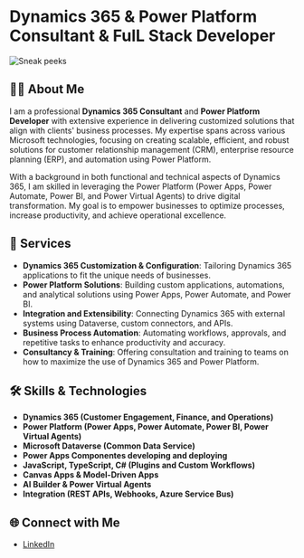 # Dynamics 365 & Power Platform Consultant & FulL Stack Developer

![Sneak peeks](https://komarev.com/ghpvc/?username=AitorHB)

## 👨‍💻 About Me

I am a professional **Dynamics 365 Consultant** and **Power Platform Developer** with extensive experience in delivering customized solutions that align with clients' business processes. My expertise spans across various Microsoft technologies, focusing on creating scalable, efficient, and robust solutions for customer relationship management (CRM), enterprise resource planning (ERP), and automation using Power Platform.

With a background in both functional and technical aspects of Dynamics 365, I am skilled in leveraging the Power Platform (Power Apps, Power Automate, Power BI, and Power Virtual Agents) to drive digital transformation. My goal is to empower businesses to optimize processes, increase productivity, and achieve operational excellence.

## 💼 Services

- **Dynamics 365 Customization & Configuration**: Tailoring Dynamics 365 applications to fit the unique needs of businesses.
- **Power Platform Solutions**: Building custom applications, automations, and analytical solutions using Power Apps, Power Automate, and Power BI.
- **Integration and Extensibility**: Connecting Dynamics 365 with external systems using Dataverse, custom connectors, and APIs.
- **Business Process Automation**: Automating workflows, approvals, and repetitive tasks to enhance productivity and accuracy.
- **Consultancy & Training**: Offering consultation and training to teams on how to maximize the use of Dynamics 365 and Power Platform.

## 🛠️ Skills & Technologies

- **Dynamics 365 (Customer Engagement, Finance, and Operations)**
- **Power Platform (Power Apps, Power Automate, Power BI, Power Virtual Agents)**
- **Microsoft Dataverse (Common Data Service)**
- **Power Apps Componentes developing and deploying**
- **JavaScript, TypeScript, C# (Plugins and Custom Workflows)**
- **Canvas Apps & Model-Driven Apps**
- **AI Builder & Power Virtual Agents**
- **Integration (REST APIs, Webhooks, Azure Service Bus)**

<!--
## 📊 Recent Projects

### 1. **Custom Power App for Sales Automation**
- Developed a model-driven Power App integrated with Dynamics 365 to streamline the sales process, enabling users to track leads, opportunities, and interactions in real time.
  
### 2. **Automated Invoice Processing**
- Utilized Power Automate to design an automated approval workflow for vendor invoices, reducing manual input and processing time by 60%.
  
### 3. **Power BI Analytics Dashboard for CRM Data**
- Built comprehensive dashboards in Power BI to visualize key business metrics and performance indicators, giving real-time insights into sales, marketing, and customer service KPIs.


## 🎓 Certifications

- **Microsoft Certified: Power Platform Developer Associate**
- **Microsoft Certified: Dynamics 365 Functional Consultant**
- **Microsoft Certified: Azure Fundamentals**
-->
  
## 🌐 Connect with Me

- [LinkedIn](https://es.linkedin.com/in/aitor-herr%C3%A1ez-b%C3%B3veda-84465367)

